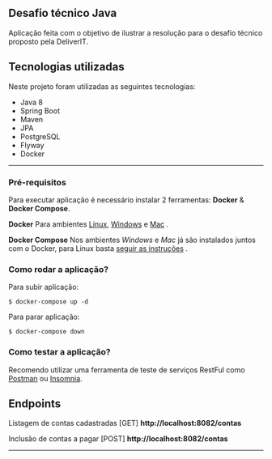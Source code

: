 ## Desafio técnico Java

Aplicação feita com o objetivo de ilustrar a resolução para o desafio técnico proposto pela DeliverIT.

## Tecnologias utilizadas
Neste projeto foram utilizadas as seguintes tecnologias:

- Java 8
- Spring Boot
- Maven
- JPA
- PostgreSQL 
- Flyway
- Docker 

---

### Pré-requisitos
Para executar aplicação é necessário instalar 2 ferramentas: **Docker** & **Docker Compose**.

**Docker**
Para ambientes [Linux](https://docs.docker.com/install/linux/docker-ce/ubuntu/), [Windows](https://docs.docker.com/docker-for-windows/install/) e [Mac](https://docs.docker.com/docker-for-mac/install/) .

**Docker Compose** 
Nos ambientes *Windows* e *Mac* já são instalados juntos com o Docker, para Linux basta [seguir as instruções](https://docs.docker.com/compose/install/) .


### Como rodar a aplicação?

Para subir aplicação:

```
$ docker-compose up -d
```

Para parar aplicação:

```
$ docker-compose down
```

### Como testar a aplicação?
Recomendo utilizar uma ferramenta de teste de serviços RestFul como [Postman](https://www.postman.com/downloads/) ou [Insomnia](https://insomnia.rest/download/).

## Endpoints
Listagem de contas cadastradas [GET]
**http://localhost:8082/contas**

Inclusão de contas a pagar [POST]
**http://localhost:8082/contas**


---
